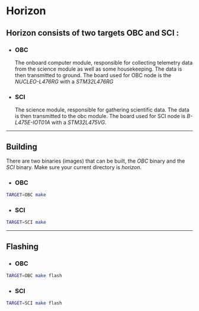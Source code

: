# Horizon

## Horizon consists of two targets OBC and SCI :

- ### OBC
    The onboard computer module, responsible for collecting telemetry data from the science module as well as some housekeeping. The data is then transmitted to ground. The board used for OBC node is the _NUCLEO-L476RG_ with a _STM32L476RG_

- ### SCI
    The science module, responsible for gathering scientific data. The data is then transmitted to the obc module. The board used for SCI node is _B-L475E-IOT01A_ with a _STM32L475VG_.
---
## Building
There are two binaries (images) that can be built, the _OBC_ binary and the _SCI_ binary. Make sure your current directory is _horizon_.

- ### OBC
```sh
TARGET=OBC make
```

- ### SCI
```sh
TARGET=SCI make
```
---
## Flashing

- ### OBC
```sh
TARGET=OBC make flash
```

- ### SCI
```sh
TARGET=SCI make flash
```